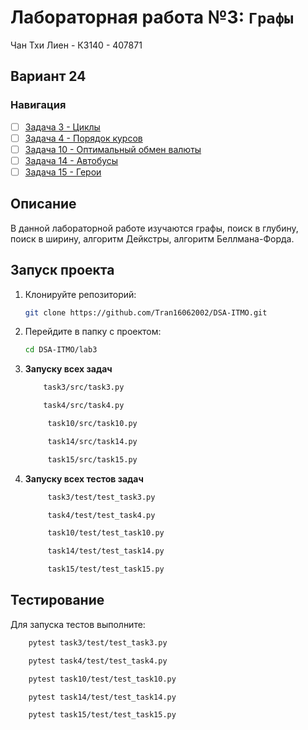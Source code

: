 # Лабораторная работа №3: `Графы`

Чан Тхи Лиен - К3140 - 407871
## Вариант 24
### Навигация

- [ ] [Задача 3 - Циклы ](https://github.com/Tran16062002/algorithms-and-data-structures/tree/main/lab3/Task4)
- [ ] [Задача 4 - Порядок курсов ](https://github.com/Tran16062002/algorithms-and-data-structures/tree/main/lab3/Task3)
- [ ] [Задача 10 - Оптимальный обмен валюты  ](https://github.com/Tran16062002/algorithms-and-data-structures/tree/main/lab3/Task5)
- [ ] [Задача 14 - Автобусы  ](https://github.com/Tran16062002/algorithms-and-data-structures/tree/main/lab3/Task8)
- [ ] [Задача 15 - Герои  ](https://github.com/Tran16062002/algorithms-and-data-structures/tree/main/lab3/Task9)

## Описание
В данной лабораторной работе изучаются графы, поиск в глубину, поиск в ширину, 
алгоритм Дейкстры, алгоритм Беллмана-Форда.


## Запуск проекта
1. Клонируйте репозиторий:
   ```bash
   git clone https://github.com/Tran16062002/DSA-ITMO.git
   ```
2. Перейдите в папку с проектом:
   ```bash
   cd DSA-ITMO/lab3
   ```
3. **Запуску всех задач**
    ```bash
        task3/src/task3.py
   ```
    ```bash
        task4/src/task4.py
   ```
   ```bash
        task10/src/task10.py
   ```
   ```bash
        task14/src/task14.py
   ```
   ```bash
        task15/src/task15.py
   ```
   
4. **Запуску всех  тестов задач**
   ```bash
        task3/test/test_task3.py
   ``` 
   ```bash
        task4/test/test_task4.py
   ```
   ```bash
        task10/test/test_task10.py
   ```
   ```bash
        task14/test/test_task14.py
   ```
   ```bash
        task15/test/test_task15.py
   ```

## Тестирование
Для запуска тестов выполните:
```bash
    pytest task3/test/test_task3.py
```
```bash
    pytest task4/test/test_task4.py
```
```bash
    pytest task10/test/test_task10.py
```
```bash
    pytest task14/test/test_task14.py
```
```bash
    pytest task15/test/test_task15.py
```